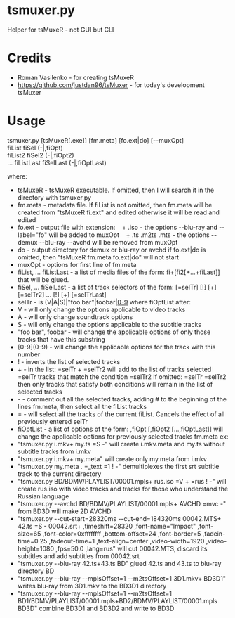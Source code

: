 # tsmuxer.py
Helper for tsMuxeR - not GUI but CLI
# Credits
- Roman Vasilenko - for creating tsMuxeR 
- https://github.com/justdan96/tsMuxer - for today's development tsMuxer

# Usage
tsmuxer.py [tsMuxeR[.exe]] [fm.meta] [fo.ext|do] [--muxOpt] \
fiList fiSel (-|,fiOpt) \
fiList2 fiSel2 (-|,fiOpt2) \
...
fiListLast fiSelLast (-|,fiOptLast)

where:
 - tsMuxeR - tsMuxeR executable. If omitted, then I will search it in the directory with tsmuxer.py
 - fm.meta - metadata file. If fiList is not omitted, then fm.meta will be created from "tsMuxeR fi.ext" and edited
           otherwise it will be read and edited
 - fo.ext - output file with extension:
   + .iso - the options --blu-ray and --label="fo" will be added to muxOpt
   + .ts .m2ts .mts - the options --demux --blu-ray --avchd will be removed from muxOpt
 - do - output directory for demux or blu-ray or avchd
   if fo.ext|do is omitted, then "tsMuxeR fm.meta fo.ext|do" will not start
 - muxOpt - options for first line of fm.meta
 - fiList, ... fiListLast - a list of media files of the form: fi+[fi2[+...+fiLast]] that will be glued.
 - fiSel, ... fiSelLast - a list of track selectors of the form: [=selTr] [!] [+] [=selTr2] ... [!] [+] [=selTrLast]
 - selTr - is (V|A|S)|"foo bar"|foobar|[0-9](0-9) where fiOptList after:
  - V - will only change the options applicable to video tracks
  - A - will only change soundtrack options
  - S - will only change the options applicable to the subtitle tracks
  - "foo bar", foobar - will change the applicable options of only those tracks that have this substring
  - \[0-9\](0-9) - will change the applicable options for the track with this number
 - ! - inverts the list of selected tracks
 - \+ - in the list: =selTr + =selTr2 will add to the list of tracks selected =selTr tracks that match the condition =selTr2
     If omitted: =selTr =selTr2 then only tracks that satisfy both conditions will remain in the list of selected tracks
 - \- - comment out all the selected tracks, adding # to the beginning of the lines fm.meta, then select all the fiList tracks
 - = - will select all the tracks of the current fiList. Cancels the effect of all previously entered selTr
 - fiOptList - a list of options of the form: ,fiOpt [,fiOpt2 [...,fiOptLast]] will change the applicable options for previously selected tracks fm.meta
ex:
 - "tsmuxer.py i.mkv+ my.ts =S -" will create i.mkv.meta and my.ts without subtitle tracks from i.mkv
 - "tsmuxer.py i.mkv+ my.meta" will create only my.meta from i.mkv
 - "tsmuxer.py my.meta . =_text =1 ! -" demultiplexes the first srt subtitle track to the current directory
 - "tsmuxer.py BD/BDMV/PLAYLIST/00001.mpls+ rus.iso =V + =rus ! -" will create rus.iso with video tracks and tracks for those who understand the Russian language
 - "tsmuxer.py --avchd BD/BDMV/PLAYLIST/00001.mpls+ AVCHD =mvc -" from BD3D will make 2D AVCHD
 - "tsmuxer.py --cut-start=28320ms --cut-end=184320ms 00042.MTS+ 42.ts =S - 00042.srt+ ,timeshift=28320 ,font-name="Impact" ,font-size=65 ,font-color=0xffffffff ,bottom-offset=24 ,font-border=5 ,fadein-time=0.25 ,fadeout-time=1 ,text-align=center ,video-width=1920 ,video-height=1080 ,fps=50.0 ,lang=rus"
             will cut 00042.MTS, discard its subtitles and add subtitles from 00042.srt
 - "tsmuxer.py --blu-ray 42.ts+43.ts BD" glued 42.ts and 43.ts to blu-ray directory BD
 - "tsmuxer.py --blu-ray --mplsOffset=1 --m2tsOffset=1 3D1.mkv+ BD3D1" writes blu-ray from 3D1.mkv to the BD3D1 directory
 - "tsmuxer.py --blu-ray --mplsOffset=1 --m2tsOffset=1 BD1/BDMV/PLAYLIST/00001.mpls+BD2/BDMV/PLAYLIST/00001.mpls BD3D"
             combine BD3D1 and BD3D2 and write to BD3D
